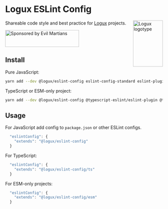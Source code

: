 # Logux ESLint Config

<img align="right" width="95" height="148" title="Logux logotype"
     src="https://logux.io/branding/logotype.svg">

Shareable code style and best practice for [Logux] projects.

[Logux]: https://logux.io/

<a href="https://evilmartians.com/?utm_source=logux-docs">
  <img src="https://evilmartians.com/badges/sponsored-by-evil-martians.svg"
       alt="Sponsored by Evil Martians" width="236" height="54">
</a>

## Install

Pure JavaScript:

```sh
yarn add --dev @logux/eslint-config eslint-config-standard eslint-plugin-promise eslint-plugin-node eslint-plugin-import eslint-plugin-prefer-let eslint
```

TypeScript or ESM-only project:

```sh
yarn add --dev @logux/eslint-config @typescript-eslint/eslint-plugin @typescript-eslint/parser typescript eslint-config-standard eslint-plugin-promise eslint-plugin-node eslint-plugin-import eslint-plugin-prefer-let eslint
```


## Usage

For JavaScript add config to `package.json` or other ESLint configs.

```js
  "eslintConfig": {
    "extends": "@logux/eslint-config"
  }
```

For TypeScript:

```js
  "eslintConfig": {
    "extends": "@logux/eslint-config/ts"
  }
```

For ESM-only projects:

```js
  "eslintConfig": {
    "extends": "@logux/eslint-config/esm"
  }
```
